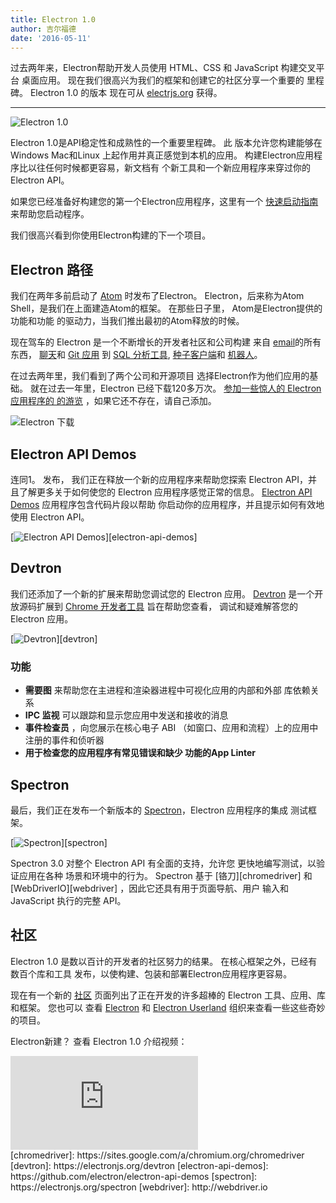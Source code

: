 ```yaml
---
title: Electron 1.0
author: 吉尔福德
date: '2016-05-11'
---
```


过去两年来，Electron帮助开发人员使用 HTML、CSS 和 JavaScript 构建交叉平台 桌面应用。 现在我们很高兴为我们的框架和创建它的社区分享一个重要的 里程碑。 Electron 1.0 的版本 现在可从 [electrjs.org](https://electronjs.org) 获得。

---

![Electron 1.0](https://cloud.githubusercontent.com/assets/378023/15007352/315f5eea-1213-11e6-984e-21f5dab31267.png)

Electron 1.0是API稳定性和成熟性的一个重要里程碑。 此 版本允许您构建能够在Windows Mac和Linux 上起作用并真正感觉到本机的应用。 构建Electron应用程序比以往任何时候都更容易，新文档有 个新工具和一个新应用程序来穿过你的 Electron API。

如果您已经准备好构建您的第一个Electron应用程序，这里有一个 [快速启动指南](https://electronjs.org/docs/tutorial/quick-start) 来帮助您启动程序。

我们很高兴看到你使用Electron构建的下一个项目。

## Electron 路径

我们在两年多前启动了 [Atom](https://atom.io) 时发布了Electron。 Electron，后来称为Atom Shell，是我们在上面建造Atom的框架。 在那些日子里， Atom是Electron提供的功能和功能 的驱动力，当我们推出最初的Atom释放的时候。

现在驾车的 Electron 是一个不断增长的开发者社区和公司构建 来自 [email](https://nylas.com)的所有东西， [聊天](https://slack.com)和 [Git 应用](https://www.gitkraken.com) 到 [SQL 分析工具](https://www.wagonhq.com), [种子客户端](https://webtorrent.io/desktop)和 [机器人](https://www.jibo.com)。

在过去两年里，我们看到了两个公司和开源项目 选择Electron作为他们应用的基础。 就在过去一年里，Electron 已经下载120多万次。 [参加一些惊人的 Electron 应用程序的 的游览](https://electronjs.org/apps) ，如果它还不存在，请自己添加。

![Electron 下载](https://cloud.githubusercontent.com/assets/378023/15037731/af7e87e0-12d8-11e6-94e2-117c360d0ac9.png)

## Electron API Demos

连同1。 发布， 我们正在释放一个新的应用程序来帮助您探索 Electron API，并且了解更多关于如何使您的 Electron 应用程序感觉正常的信息。 [Electron API Demos](https://github.com/electron/electron-api-demos) 应用程序包含代码片段以帮助 你启动你的应用程序，并且提示如何有效地使用 Electron API。

[![Electron API Demos](https://cloud.githubusercontent.com/assets/378023/15138216/590acba4-16c9-11e6-863c-bdb0d3ef3eaa.png)][electron-api-demos]

## Devtron

我们还添加了一个新的扩展来帮助您调试您的 Electron 应用。 [Devtron](https://electronjs.org/devtron) 是一个开放源码扩展到 [Chrome 开发者工具](https://developer.chrome.com/devtools) 旨在帮助您查看， 调试和疑难解答您的 Electron 应用。

[![Devtron](https://cloud.githubusercontent.com/assets/378023/15138217/590c8b06-16c9-11e6-8af6-ef96299e85bc.png)][devtron]

### 功能

  * **需要图** 来帮助您在主进程和渲染器进程中可视化应用的内部和外部 库依赖关系
  * **IPC 监视** 可以跟踪和显示您应用中发送和接收的消息
  * **事件检查员** ，向您展示在核心电子 ABI （如窗口、应用和流程）上的应用中注册的事件和侦听器
  * **用于检查您的应用程序有常见错误和缺少 功能的App Linter**

## Spectron

最后，我们正在发布一个新版本的 [Spectron](https://electronjs.org/spectron)，Electron 应用程序的集成 测试框架。

[![Spectron](https://cloud.githubusercontent.com/assets/378023/15138218/590d50c2-16c9-11e6-9b54-2d73729fe189.png)][spectron]

Spectron 3.0 对整个 Electron API 有全面的支持，允许您 更快地编写测试，以验证应用在各种 场景和环境中的行为。 Spectron 基于 [铬刀][chromedriver] 和 [WebDriverIO][webdriver] ，因此它还具有用于页面导航、用户 输入和 JavaScript 执行的完整 API。

## 社区

Electron 1.0 是数以百计的开发者的社区努力的结果。 在核心框架之外，已经有数百个库和工具 发布，以使构建、包装和部署Electron应用程序更容易。

现在有一个新的 [社区](https://electronjs.org/community) 页面列出了正在开发的许多超棒的 Electron 工具、应用、库和框架。 您也可以 查看 [Electron](https://github.com/electron) 和 [Electron Userland](https://github.com/electron-userland) 组织来查看一些这些奇妙的项目。

Electron新建？ 查看 Electron 1.0 介绍视频：

<div class="video"><iframe src="https://www.youtube.com/embed/8YP_nOCO-4Q?rel=0" frameborder="0" allowfullscreen></iframe></div>
[chromedriver]: https://sites.google.com/a/chromium.org/chromedriver
[devtron]: https://electronjs.org/devtron
[electron-api-demos]: https://github.com/electron/electron-api-demos
[spectron]: https://electronjs.org/spectron
[webdriver]: http://webdriver.io


